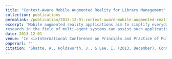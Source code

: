 ```yaml
---
title: "Context-Aware Mobile Augmented Reality for Library Management"
collection: publications
permalink: /publication/2013-12-01-context-aware-mobile-augmented-reality-for-library-management 
excerpt: 'Mobile augmented reality applications aim to simplify everyday tasks by providing additional information to increase efficiency. There are many challenges facing the field, including efficient and accurate methods for providing context-awareness. It is believed that 
research in the field of multi-agent systems can assist such applications in reducing the complexity of everyday tasks. To determine the benefits of using software agents to support mobile augmented reality, we develop a prototype titled Libagent for library management tasks. Our experimental results indicate that Libagent provides benefits to users by reducing errors.'
date: 2013-12-01
venue: 'In <i>International Conference on Principls and Practice of Multi-Agent Systems</i>'
paperurl: ''
citation: 'Shatte, A., Holdsworth, J., & Lee, I. (2013, December). Context-Aware Mobile Augmented Reality for Library Management. In <i>International Conference on Principles and Practice of Multi-Agent Systems</i> (pp. 510-517). Springer, Berlin, Heidelberg.'
---
```



<!---[Download paper here](https://link.springer.com/chapter/10.1007/978-3-642-44927-7_41)--->

<!---Recommended citation: Shatte, A., Holdsworth, J., & Lee, I. (2013, December). Context-Aware Mobile Augmented Reality for Library Management. In <i>International Conference on Principles and Practice of Multi-Agent Systems</i> (pp. 510-517). Springer, Berlin, Heidelberg.--->
